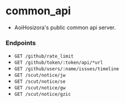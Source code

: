 # common_api

+ AoiHosizora's public common api server.

### Endpoints

+ `GET /github/rate_limit`
+ `GET /github/token/:token/api/*url`
+ `GET /github/users/:name/issues/timeline`
+ `GET /scut/notice/jw`
+ `GET /scut/notice/se`
+ `GET /scut/notice/gw`
+ `GET /scut/notice/gzic`
